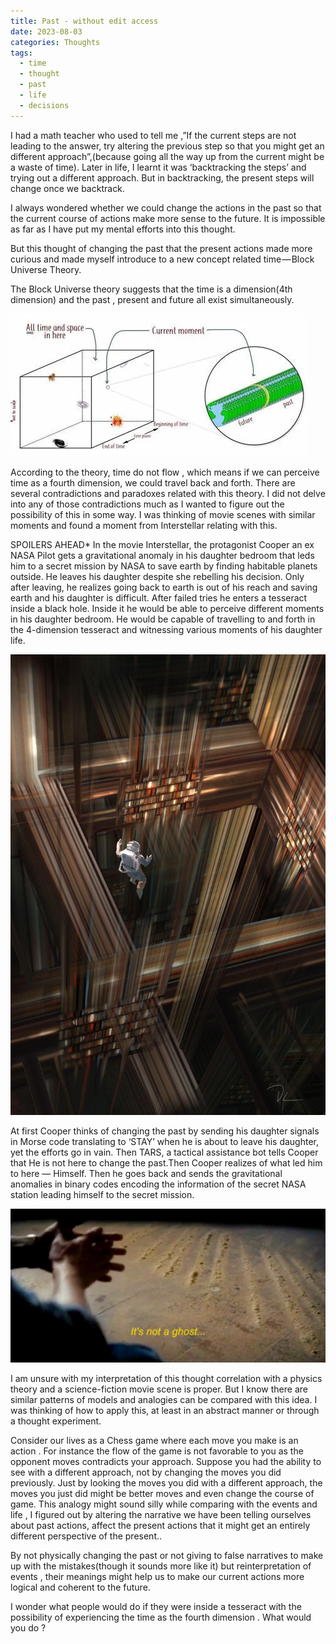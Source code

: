 ```yaml
---
title: Past - without edit access
date: 2023-08-03
categories: Thoughts
tags:
  - time
  - thought
  - past
  - life
  - decisions
---
```


I had a math teacher who used to tell me ,”If the current steps are not leading to the answer, try altering the previous step so that you might get an different approach”,(because going all the way up from the current might be a waste of time). Later in life, I learnt it was ‘backtracking the steps’ and trying out a different approach. But in backtracking, the present steps will change once we backtrack.

I always wondered whether we could change the actions in the past so that the current course of actions make more sense to the future. It is impossible as far as I have put my mental efforts into this thought.

But this thought of changing the past that the present actions made more curious and made myself introduce to a new concept related time — Block Universe Theory.

The Block Universe theory suggests that the time is a dimension(4th dimension) and the past , present and future all exist simultaneously.

![Block Universe](/assets/posts/pastwithouteditaccess/block-universe.jpg)

According to the theory, time do not flow , which means if we can perceive time as a fourth dimension, we could travel back and forth. There are several contradictions and paradoxes related with this theory. I did not delve into any of those contradictions much as I wanted to figure out the possibility of this in some way. I was thinking of movie scenes with similar moments and found a moment from Interstellar relating with this.

SPOILERS AHEAD* In the movie Interstellar, the protagonist Cooper an ex NASA Pilot gets a gravitational anomaly in his daughter bedroom that leds him to a secret mission by NASA to save earth by finding habitable planets outside. He leaves his daughter despite she rebelling his decision. Only after leaving, he realizes going back to earth is out of his reach and saving earth and his daughter is difficult. After failed tries he enters a tesseract inside a black hole. Inside it he would be able to perceive different moments in his daughter bedroom. He would be capable of travelling to and forth in the 4-dimension tesseract and witnessing various moments of his daughter life.

![tesseract](/assets/posts/pastwithouteditaccess/tesseract.jpg)

At first Cooper thinks of changing the past by sending his daughter signals in Morse code translating to ‘STAY’ when he is about to leave his daughter, yet the efforts go in vain. Then TARS, a tactical assistance bot tells Cooper that He is not here to change the past.Then Cooper realizes of what led him to here — Himself. Then he goes back and sends the gravitational anomalies in binary codes encoding the information of the secret NASA station leading himself to the secret mission.

![sand-signals](/assets/posts/pastwithouteditaccess/sand-interstellar.jpg)

I am unsure with my interpretation of this thought correlation with a physics theory and a science-fiction movie scene is proper. But I know there are similar patterns of models and analogies can be compared with this idea. I was thinking of how to apply this, at least in an abstract manner or through a thought experiment.

Consider our lives as a Chess game where each move you make is an action . For instance the flow of the game is not favorable to you as the opponent moves contradicts your approach. Suppose you had the ability to see with a different approach, not by changing the moves you did previously. Just by looking the moves you did with a different approach, the moves you just did might be better moves and even change the course of game. This analogy might sound silly while comparing with the events and life , I figured out by altering the narrative we have been telling ourselves about past actions, affect the present actions that it might get an entirely different perspective of the present..

By not physically changing the past or not giving to false narratives to make up with the mistakes(though it sounds more like it) but reinterpretation of events , their meanings might help us to make our current actions more logical and coherent to the future.

I wonder what people would do if they were inside a tesseract with the possibility of experiencing the time as the fourth dimension . What would you do ?

